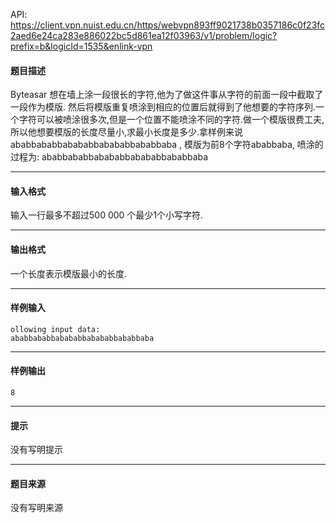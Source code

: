 API: https://client.vpn.nuist.edu.cn/https/webvpn893ff9021738b0357186c0f23fc2aed6e24ca283e886022bc5d861ea12f03963/v1/problem/logic?prefix=b&logicId=1535&enlink-vpn

#### 题目描述

Byteasar 想在墙上涂一段很长的字符,他为了做这件事从字符的前面一段中截取了一段作为模版. 然后将模版重复喷涂到相应的位置后就得到了他想要的字符序列.一个字符可以被喷涂很多次,但是一个位置不能喷涂不同的字符.做一个模版很费工夫,所以他想要模版的长度尽量小,求最小长度是多少.拿样例来说 ababbababbabababbabababbababbaba , 模版为前8个字符ababbaba, 喷涂的过程为: ababbababbabababbabababbababbaba

---

#### 输入格式

输入一行最多不超过500 000 个最少1个小写字符.

---

#### 输出格式

一个长度表示模版最小的长度.

---

#### 样例输入
```
ollowing input data:
ababbababbabababbabababbababbaba

```

---

#### 样例输出
```
8

```

---

#### 提示

没有写明提示

---

#### 题目来源

没有写明来源